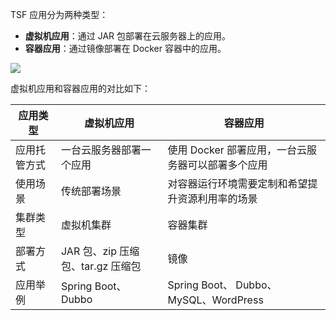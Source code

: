 TSF 应用分为两种类型：
- **虚拟机应用**：通过 JAR 包部署在云服务器上的应用。
- **容器应用**：通过镜像部署在 Docker 容器中的应用。

![](https://main.qcloudimg.com/raw/3c98311621ab5160bbd82301eea9d543.png)

虚拟机应用和容器应用的对比如下：

|应用类型|虚拟机应用|容器应用|
|---|---|---|
|应用托管方式| 一台云服务器部署一个应用 | 使用 Docker 部署应用，一台云服务器可以部署多个应用 |
|使用场景| 传统部署场景 | 对容器运行环境需要定制和希望提升资源利用率的场景|
|集群类型|虚拟机集群|容器集群|
|部署方式|JAR 包、zip 压缩包、tar.gz 压缩包|镜像|
|应用举例|Spring Boot、 Dubbo|Spring Boot、 Dubbo、MySQL、WordPress|


